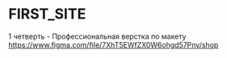 # FIRST_SITE

1 четверть - Профессиональная верстка по макету https://www.figma.com/file/7XhT5EWfZX0W6ohgd57Pny/shop
